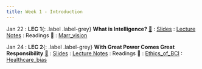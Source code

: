 ```yaml
---
title: Week 1 - Introduction
---
```


Jan 22
: **LEC 1**{: .label .label-grey} **What is Intelligence?** [🎥](https://harvard.hosted.panopto.com/Panopto/Pages/Viewer.aspx?id=38b9d47f-c990-4af5-99ac-b0ff0149afe4)
    : [Slides](https://canvas.harvard.edu/files/19255954/download?download_frd=1)
: [Lecture Notes](https://canvas.harvard.edu/files/19290957/download?download_frd=1)
: Readings 📖
: [Marr_vision](https://canvas.harvard.edu/files/19255943/download?download_frd=1)

Jan 24
: **LEC 2**{: .label .label-grey} **With Great Power Comes Great Responsibility** [🎥](https://harvard.hosted.panopto.com/Panopto/Pages/Viewer.aspx?id=1ba4b40b-8ad8-43da-ab9e-b0ff01522938)
    : [Slides](https://canvas.harvard.edu/files/19273007/download?download_frd=1)
: [Lecture Notes](https://canvas.harvard.edu/files/19290955/download?download_frd=1)
: Readings 📖
: [Ethics_of_BCI](https://canvas.harvard.edu/files/19260283/download?download_frd=1)
: [Healthcare_bias](https://canvas.harvard.edu/files/19260282/download?download_frd=1)
